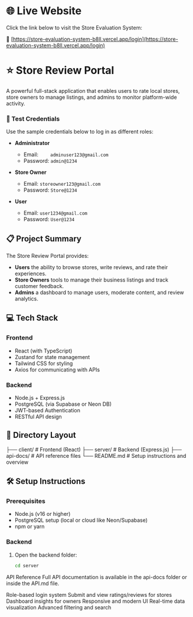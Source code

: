 # 🌐 Live Website

Click the link below to visit the Store Evaluation System:

🔗 [https://store-evaluation-system-b8ll.vercel.app/login](https://store-evaluation-system-b8ll.vercel.app/login)




# ⭐ Store Review Portal

A powerful full-stack application that enables users to rate local stores, store owners to manage listings, and admins to monitor platform-wide activity.

### 🔑 Test Credentials

Use the sample credentials below to log in as different roles:

- **Administrator**
  - Email: `	adminuser123@gmail.com`
  - Password: `admin@1234`

- **Store Owner**
  - Email: `storeowner123@gmail.com`
  - Password: `Store@1234`

- **User**
  - Email: `user1234@gmail.com`
  - Password: `User@1234`

## 📋 Project Summary

The Store Review Portal provides:
- **Users** the ability to browse stores, write reviews, and rate their experiences.
- **Store Owners** tools to manage their business listings and track customer feedback.
- **Admins** a dashboard to manage users, moderate content, and review analytics.

## 💻 Tech Stack

### Frontend
- React (with TypeScript)
- Zustand for state management
- Tailwind CSS for styling
- Axios for communicating with APIs

### Backend
- Node.js + Express.js
- PostgreSQL (via Supabase or Neon DB)
- JWT-based Authentication
- RESTful API design

## 📁 Directory Layout

├── client/ # Frontend (React) ├── server/ # Backend (Express.js) ├── api-docs/ # API reference files └── README.md # Setup instructions and overview


## 🛠️ Setup Instructions

### Prerequisites
- Node.js (v16 or higher)
- PostgreSQL setup (local or cloud like Neon/Supabase)
- npm or yarn

### Backend
1. Open the backend folder:
   ```bash
   cd server


API Reference
Full API documentation is available in the api-docs folder or inside the API.md file.

Role-based login system
Submit and view ratings/reviews for stores
Dashboard insights for owners
Responsive and modern UI
Real-time data visualization
Advanced filtering and search


